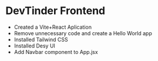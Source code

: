 # DevTinder Frontend

- Created a Vite+React Aplication
- Remove unnecessary code and create a Hello World app
- Installed Tailwind CSS
- Installed Desy UI
- Add Navbar component to App.jsx

